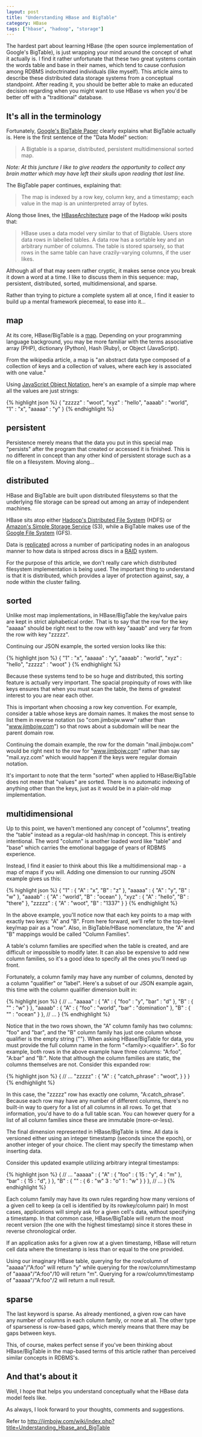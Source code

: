 ```yaml
---
layout: post
title: "Understanding HBase and BigTable"
category: HBase
tags: ["hbase", "hadoop", "storage"]
---
```


The hardest part about learning HBase (the open source implementation of Google's BigTable), is just wrapping your mind around the concept of what it actually is.
I find it rather unfortunate that these two great systems contain the words table and base in their names, which tend to cause confusion among RDBMS indoctrinated individuals (like myself).
This article aims to describe these distributed data storage systems from a conceptual standpoint. After reading it, you should be better able to make an educated decision regarding when you might want to use HBase vs when you'd be better off with a "traditional" database.

## It's all in the terminology

Fortunately, [Google's BigTable Paper](http://labs.google.com/papers/bigtable.html) clearly explains what BigTable actually is. Here is the first sentence of the "Data Model" section:

> A Bigtable is a sparse, distributed, persistent multidimensional sorted map.

_Note: At this juncture I like to give readers the opportunity to collect any brain matter which may have left their skulls upon reading that last line._

The BigTable paper continues, explaining that:

> The map is indexed by a row key, column key, and a timestamp; each value in the map is an uninterpreted array of bytes.

Along those lines, the [HBaseArchitecture](http://wiki.apache.org/hadoop/Hbase/HbaseArchitecture) page of the Hadoop wiki posits that:

> HBase uses a data model very similar to that of Bigtable. Users store data rows in labelled tables. A data row has a sortable key and an arbitrary number of columns. The table is stored sparsely, so that rows in the same table can have crazily-varying columns, if the user likes.

Although all of that may seem rather cryptic, it makes sense once you break it down a word at a time. I like to discuss them in this sequence: map, persistent, distributed, sorted, multidimensional, and sparse.

Rather than trying to picture a complete system all at once, I find it easier to build up a mental framework piecemeal, to ease into it...

## map

At its core, HBase/BigTable is a [map](http://en.wikipedia.org/wiki/Associative_array). Depending on your programming language background, you may be more familiar with the terms associative array (PHP), dictionary (Python), Hash (Ruby), or Object (JavaScript).

From the wikipedia article, a map is "an abstract data type composed of a collection of keys and a collection of values, where each key is associated with one value."

Using [JavaScript Object Notation](http://en.wikipedia.org/wiki/JSON), here's an example of a simple map where all the values are just strings:

{% highlight json %}
{
  "zzzzz" : "woot",
  "xyz" : "hello",
  "aaaab" : "world",
  "1" : "x",
  "aaaaa" : "y"
}
{% endhighlight %}

## persistent

Persistence merely means that the data you put in this special map "persists" after the program that created or accessed it is finished. This is no different in concept than any other kind of persistent storage such as a file on a filesystem. Moving along...

## distributed

HBase and BigTable are built upon distributed filesystems so that the underlying file storage can be spread out among an array of independent machines.

HBase sits atop either [Hadoop's Distributed File System](http://hadoop.apache.org/core/docs/r0.16.4/hdfs_design.html) (HDFS) or [Amazon's Simple Storage Service](http://en.wikipedia.org/wiki/Amazon_S3) (S3), while a BigTable makes use of the [Google File System](http://labs.google.com/papers/gfs.html) (GFS).

Data is [replicated](http://en.wikipedia.org/wiki/Replication_%28computer_science%29) across a number of participating nodes in an analogous manner to how data is striped across discs in a [RAID](http://en.wikipedia.org/wiki/RAID) system.

For the purpose of this article, we don't really care which distributed filesystem implementation is being used. The important thing to understand is that it is distributed, which provides a layer of protection against, say, a node within the cluster failing.

## sorted

Unlike most map implementations, in HBase/BigTable the key/value pairs are kept in strict alphabetical order. That is to say that the row for the key "aaaaa" should be right next to the row with key "aaaab" and very far from the row with key "zzzzz".

Continuing our JSON example, the sorted version looks like this:

{% highlight json %}
{
  "1" : "x",
  "aaaaa" : "y",
  "aaaab" : "world",
  "xyz" : "hello",
  "zzzzz" : "woot"
}
{% endhighlight %}

Because these systems tend to be so huge and distributed, this sorting feature is actually very important. The spacial propinquity of rows with like keys ensures that when you must scan the table, the items of greatest interest to you are near each other.

This is important when choosing a row key convention. For example, consider a table whose keys are domain names. It makes the most sense to list them in reverse notation (so "com.jimbojw.www" rather than "www.jimbojw.com") so that rows about a subdomain will be near the parent domain row.

Continuing the domain example, the row for the domain "mail.jimbojw.com" would be right next to the row for "www.jimbojw.com" rather than say "mail.xyz.com" which would happen if the keys were regular domain notation.

It's important to note that the term "sorted" when applied to HBase/BigTable does not mean that "values" are sorted. There is no automatic indexing of anything other than the keys, just as it would be in a plain-old map implementation.

## multidimensional

Up to this point, we haven't mentioned any concept of "columns", treating the "table" instead as a regular-old hash/map in concept. This is entirely intentional. The word "column" is another loaded word like "table" and "base" which carries the emotional baggage of years of RDBMS experience.

Instead, I find it easier to think about this like a multidimensional map - a map of maps if you will. Adding one dimension to our running JSON example gives us this:

{% highlight json %}
{
  "1" : {
    "A" : "x",
    "B" : "z"
  },
  "aaaaa" : {
    "A" : "y",
    "B" : "w"
  },
  "aaaab" : {
    "A" : "world",
    "B" : "ocean"
  },
  "xyz" : {
    "A" : "hello",
    "B" : "there"
  },
  "zzzzz" : {
    "A" : "woot",
    "B" : "1337"
  }
}
{% endhighlight %}

In the above example, you'll notice now that each key points to a map with exactly two keys: "A" and "B". From here forward, we'll refer to the top-level key/map pair as a "row". Also, in BigTable/HBase nomenclature, the "A" and "B" mappings would be called "Column Families".

A table's column families are specified when the table is created, and are difficult or impossible to modify later. It can also be expensive to add new column families, so it's a good idea to specify all the ones you'll need up front.

Fortunately, a column family may have any number of columns, denoted by a column "qualifier" or "label". Here's a subset of our JSON example again, this time with the column qualifier dimension built in:

{% highlight json %}
{
  // ...
  "aaaaa" : {
    "A" : {
      "foo" : "y",
      "bar" : "d"
    },
    "B" : {
      "" : "w"
    }
  },
  "aaaab" : {
    "A" : {
      "foo" : "world",
      "bar" : "domination"
    },
    "B" : {
      "" : "ocean"
    }
  },
  // ...
}
{% endhighlight %}

Notice that in the two rows shown, the "A" column family has two columns: "foo" and "bar", and the "B" column family has just one column whose qualifier is the empty string ("").
When asking HBase/BigTable for data, you must provide the full column name in the form "\<family\>:\<qualifier\>". So for example, both rows in the above example have three columns: "A:foo", "A:bar" and "B:".
Note that although the column families are static, the columns themselves are not. Consider this expanded row:

{% highlight json %}
{
  // ...
  "zzzzz" : {
    "A" : {
      "catch_phrase" : "woot",
    }
  }
}
{% endhighlight %}

In this case, the "zzzzz" row has exactly one column, "A:catch_phrase". Because each row may have any number of different columns, there's no built-in way to query for a list of all columns in all rows. To get that information, you'd have to do a full table scan. You can however query for a list of all column families since these are immutable (more-or-less).

The final dimension represented in HBase/BigTable is time. All data is versioned either using an integer timestamp (seconds since the epoch), or another integer of your choice. The client may specify the timestamp when inserting data.

Consider this updated example utilizing arbitrary integral timestamps:

{% highlight json %}
{
  // ...
  "aaaaa" : {
    "A" : {
      "foo" : {
        15 : "y",
        4 : "m"
      },
      "bar" : {
        15 : "d",
      }
    },
    "B" : {
      "" : {
        6 : "w"
        3 : "o"
        1 : "w"
      }
    }
  },
  // ...
}
{% endhighlight %}

Each column family may have its own rules regarding how many versions of a given cell to keep (a cell is identified by its rowkey/column pair) In most cases, applications will simply ask for a given cell's data, without specifying a timestamp. In that common case, HBase/BigTable will return the most recent version (the one with the highest timestamp) since it stores these in reverse chronological order.

If an application asks for a given row at a given timestamp, HBase will return cell data where the timestamp is less than or equal to the one provided.

Using our imaginary HBase table, querying for the row/column of "aaaaa"/"A:foo" will return "y" while querying for the row/column/timestamp of "aaaaa"/"A:foo"/10 will return "m". Querying for a row/column/timestamp of "aaaaa"/"A:foo"/2 will return a null result.

## sparse

The last keyword is sparse. As already mentioned, a given row can have any number of columns in each column family, or none at all. The other type of sparseness is row-based gaps, which merely means that there may be gaps between keys.

This, of course, makes perfect sense if you've been thinking about HBase/BigTable in the map-based terms of this article rather than perceived similar concepts in RDBMS's.

## And that's about it

Well, I hope that helps you understand conceptually what the HBase data model feels like.

As always, I look forward to your thoughts, comments and suggestions.

Refer to <http://jimbojw.com/wiki/index.php?title=Understanding_Hbase_and_BigTable>